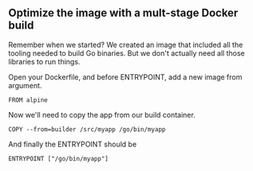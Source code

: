 ## Optimize the image with a mult-stage Docker build

Remember when we started? We created an image that included all the tooling needed to build Go binaries. But we don't actually need all those libraries to run things. 

Open your Dockerfile, and before ENTRYPOINT, add a new image from argument.

`FROM alpine`


Now we'll need to copy the app from our build container.

`COPY --from=builder /src/myapp /go/bin/myapp`

And finally the ENTRYPOINT should be

`ENTRYPOINT ["/go/bin/myapp"]`


